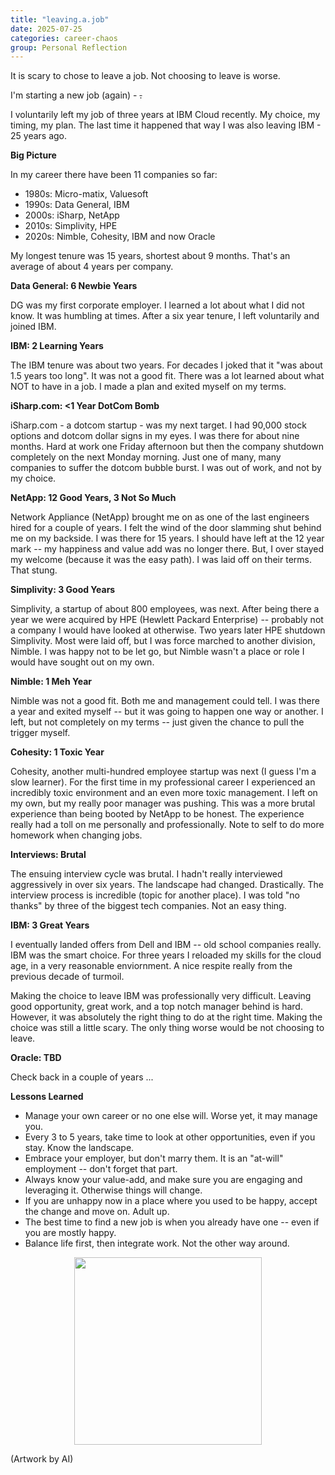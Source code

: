 ```yaml
---
title: "leaving.a.job"
date: 2025-07-25
categories: career-chaos
group: Personal Reflection
---
```


It is scary to chose to leave a job.  Not choosing to leave is worse.

I'm starting a new job (again) - <ctrl><alt><del>.

I voluntarily left my job of three years at IBM Cloud recently.
My choice, my timing, my plan.  The last time it happened that way I was also leaving IBM - 25 years ago.

**Big Picture**

In my career there have been 11 companies so far:
- 1980s: Micro-matix, Valuesoft
- 1990s: Data General, IBM
- 2000s: iSharp, NetApp
- 2010s: Simplivity, HPE
- 2020s: Nimble, Cohesity, IBM and now Oracle

My longest tenure was 15 years, shortest about 9 months.  That's an average of about 4 years per company.

**Data General: 6 Newbie Years**

DG was my first corporate employer.  I learned a lot about what I did not know.  It was humbling at times.
After a six year tenure, I left voluntarily and joined IBM. 

**IBM: 2 Learning Years**

The IBM tenure was about two years.  For decades I joked that it "was about 1.5 years too long".  It was not a good fit.  There was a lot learned about what NOT to have in a job.  I made a plan and exited myself on my terms.

**iSharp.com: <1 Year DotCom Bomb**

iSharp.com - a dotcom startup - was my next target.  I had 90,000 stock options and dotcom dollar signs in my eyes.  I was there for about nine months.  Hard at work one Friday afternoon but then the  company shutdown completely on the next Monday morning.  Just one of many, many companies to suffer the dotcom bubble burst. I was out of work, and not by my choice.

**NetApp: 12 Good Years, 3 Not So Much**

Network Appliance (NetApp) brought me on as one of the last engineers hired for a couple of years.  I felt the wind of the door slamming shut behind me on my backside.  I was there for 15 years.  I should have left at the 12 year mark -- my happiness and value add was no longer there.  But, I over stayed my welcome (because it was the easy path).  I was laid off on their terms.  That stung.

**Simplivity: 3 Good Years**

Simplivity, a startup of about 800 employees, was next.  After being there a year we were acquired by HPE (Hewlett Packard Enterprise) -- probably not a company I would have looked at otherwise.  Two years later HPE shutdown Simplivity. Most were laid off, but I was force marched to another division, Nimble.  I was happy not to be let go, but Nimble wasn't a place or role I would have sought out on my own.

**Nimble: 1 Meh Year**

Nimble was not a good fit.  Both me and management could tell.  I was there a year and exited myself -- but it was going to happen one way or another. I left, but not completely on my terms -- just given the chance to pull the trigger myself.

**Cohesity: 1 Toxic Year**

Cohesity, another multi-hundred employee startup was next (I guess I'm a slow learner).  For the first time in my professional career I experienced an incredibly toxic environment and an even more toxic management.  I left on my own, but my really poor manager was pushing.  This was a more brutal experience than being booted by NetApp to be honest. The experience really had a toll on me personally and professionally. Note to self to do more homework when changing jobs.

**Interviews: Brutal**

The ensuing interview cycle was brutal.  I hadn't really interviewed aggressively in over six years.  The landscape had changed.  Drastically. The interview process is incredible (topic for another place).  I was told "no thanks" by three of the biggest tech companies.  Not an easy thing.

**IBM: 3 Great Years**

I eventually landed offers from Dell and IBM -- old school companies really.  IBM was the smart choice.  For three years I reloaded my skills for the cloud age, in a very reasonable enviornment.  A nice respite really from the previous decade of turmoil.

Making the choice to leave IBM was professionally very difficult.  Leaving good opportunity, great work, and a top notch manager behind is hard.
However, it was absolutely the right thing to do at the right time.  Making the choice was still a little scary.  The only thing worse would be not choosing to leave.

**Oracle: TBD**

Check back in a couple of years ...

**Lessons Learned**

- Manage your own career or no one else will.  Worse yet, it may manage you. 
- Every 3 to 5 years, take time to look at other opportunities, even if you stay.  Know the landscape.
- Embrace your employer, but don't marry them.  It is an "at-will" employment -- don't forget that part.
- Always know your value-add, and make sure you are engaging and leveraging it.  Otherwise things will change.
- If you are unhappy now in a place where you used to be happy, accept the change and move on. Adult up.
- The best time to find a new job is when you already have one -- even if you are mostly happy.
- Balance life first, then integrate work.  Not the other way around.


<p align="center"> <img src="{{ site.baseurl }}/assets/images/c0001-01.png" width="300"> </p>
(Artwork by AI)
